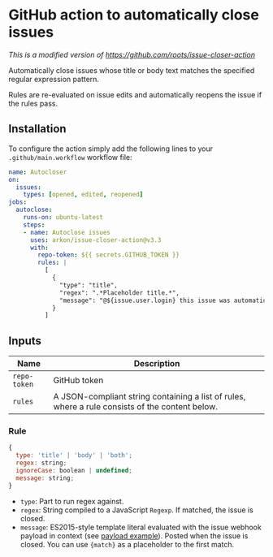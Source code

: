 # GitHub action to automatically close issues

_This is a modified version of https://github.com/roots/issue-closer-action_

Automatically close issues whose title or body text matches the specified regular expression pattern.

Rules are re-evaluated on issue edits and automatically reopens the issue if the rules pass.

## Installation

To configure the action simply add the following lines to your `.github/main.workflow` workflow file:

```yml
name: Autocloser
on:
  issues:
    types: [opened, edited, reopened]
jobs:
  autoclose:
    runs-on: ubuntu-latest
    steps:
    - name: Autoclose issues
      uses: arkon/issue-closer-action@v3.3
      with:
        repo-token: ${{ secrets.GITHUB_TOKEN }}
        rules: |
          [
            {
              "type": "title",
              "regex": ".*Placeholder title.*",
              "message": "@${issue.user.login} this issue was automatically closed because it did not follow the issue template"
            }
          ]
```

## Inputs

| Name | Description |
| ---- | ----------- |
| `repo-token` | GitHub token |
| `rules` | A JSON-compliant string containing a list of rules, where a rule consists of the content below. |

### Rule

```js
{
  type: 'title' | 'body' | 'both';
  regex: string;
  ignoreCase: boolean | undefined;
  message: string;
}
```

- `type`: Part to run regex against.
- `regex`: String compiled to a JavaScript `Regexp`. If matched, the issue is closed.
- `message`: ES2015-style template literal evaluated with the issue webhook payload in context (see [payload example](https://developer.github.com/v3/activity/events/types/#webhook-payload-example-15)). Posted when the issue is closed. You can use `{match}` as a placeholder to the first match.
